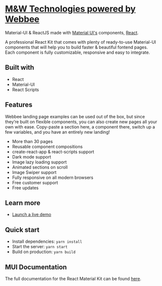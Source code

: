 # [M&W Technologies powered by Webbee](https://react-test-0vu1.onrender.com)

Material-UI & ReactJS made with [Material UI's](https://material-ui.com/?ref=maccarian-agency) components, [React](https://reactjs.org/?ref=maccarian-agency).

A professional React Kit that comes with plenty of ready-to-use Material-UI components that will help you to build faster & beautiful fontend pages. Each component is fully customizable, responsive and easy to integrate.

## Built with

- React
- Material-UI
- React Scripts

## Features

Webbee landing page examples can be used out of the box, but since they’re built on flexible components, you can also create new pages all your own with ease. Copy-paste a section here, a component there, switch up a few variables, and you have an entirely new landing!

- More than 30 pages
- Reusable component compositions
- create-react-app & react-scripts support
- Dark mode support
- Image lazy loading support
- Animated sections on scroll
- Image Swiper support
- Fully responsive on all modern browsers
- Free customer support
- Free updates

## Learn more

- [Launch a live demo](https://react-test-0vu1.onrender.com)

## Quick start

- Install dependencies: `yarn install`
- Start the server: `yarn start`
- Build on production: `yarn build`

## MUI Documentation

The full documentation for the React Material Kit can be found [here](https://next.material-ui.com?ref=maccarian-agency).
